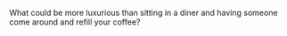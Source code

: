 What could be more luxurious than sitting in a diner and having someone come around and refill your coffee?

